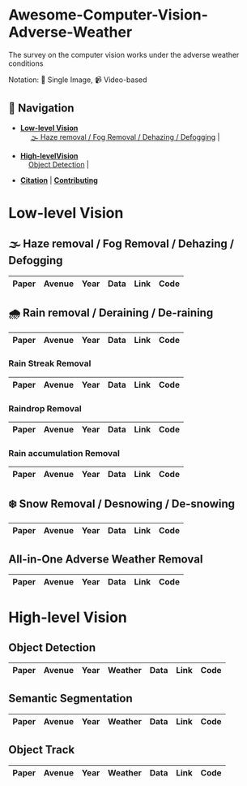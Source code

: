 # Awesome-Computer-Vision-Adverse-Weather
The survey on the computer vision works under the adverse weather conditions

Notation: :camera_flash: Single Image, :video_camera: Video-based

## 🧭 Navigation

- **[Low-level Vision](#low-level-vision)**
  <br>&nbsp;&nbsp;&nbsp;&nbsp; [ :fog: Haze removal / Fog Removal / Dehazing / Defogging](#:fog:-haze-removal-/-fog-removal-/-dehazing-/-defogging) | 

- **[High-levelVision](#high-level-vision)**
  <br>&nbsp;&nbsp;&nbsp;&nbsp;[Object Detection](#object-detection) | 

- **[Citation](#citation)** | **[Contributing](#contributing)**



# Low-level Vision

## :fog: Haze removal / Fog Removal / Dehazing / Defogging

| Paper | Avenue | Year | Data | Link | Code |
|-------|--------|------|------|------|------|

## :cloud_with_rain: Rain removal / Deraining / De-raining

| Paper | Avenue | Year | Data | Link | Code |
|-------|--------|------|------|------|------|

### Rain Streak Removal

| Paper | Avenue | Year | Data | Link | Code |
|-------|--------|------|------|------|------|

### Raindrop Removal

| Paper | Avenue | Year | Data | Link | Code |
|-------|--------|------|------|------|------|

### Rain accumulation Removal

| Paper | Avenue | Year | Data | Link | Code |
|-------|--------|------|------|------|------|

## :snowflake: Snow Removal / Desnowing / De-snowing

| Paper | Avenue | Year | Data | Link | Code |
|-------|--------|------|------|------|------|

## All-in-One Adverse Weather Removal

| Paper | Avenue | Year | Data | Link | Code |
|-------|--------|------|------|------|------|

# High-level Vision

## Object Detection

| Paper | Avenue | Year | Weather | Data | Link | Code |
|-------|--------|------|---------|------|------|------|

## Semantic Segmentation

| Paper | Avenue | Year | Weather | Data | Link | Code |
|-------|--------|------|---------|------|------|------|

## Object Track

| Paper | Avenue | Year | Weather | Data | Link | Code |
|-------|--------|------|---------|------|------|------|

